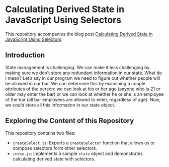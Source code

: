 # Calculating Derived State in JavaScript Using Selectors

This repository accompanies the blog post [Calculating Derived State in JavaScript Using Selectors](https://typeofnan.dev/calculating-derived-state-in-javascript-using-selectors/).

## Introduction

State management is challenging. We can make it less challenging by making sure we don’t store any redundant information in our state. What do I mean? Let’s say in our program we need to figure out whether people will be allowed in our bar. We can determine this by examining a couple attributes of the person: we can look at his or her age (anyone who is 21 or older may enter the bar) or we can look at whether he or she is an employee of the bar (all bar employees are allowed to enter, regardless of age). Now, we _could_ store all this information in our state object.

## Exploring the Content of this Repository

This repository contains two files:

- `createSelect.js`: Exports a `createSelector` function that allows us to compose selectors form other selectors.
- `index.js`: Implements a sample `state` object and demonstrates calculating derived state with selectors.
